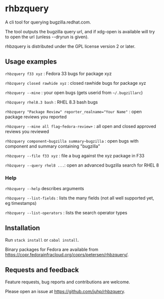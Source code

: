 # rhbzquery

A cli tool for querying bugzilla.redhat.com.

The tool outputs the bugzilla query url,
and if xdg-open is available will try to open the url
(unless --dryrun is given).

rhbzquery is distributed under the GPL license version 2 or later.

## Usage examples

`rhbzquery f33 xyz` : Fedora 33 bugs for package xyz

`rhbzquery closed rawhide xyz` : closed rawhide bugs for package xyz

`rhbzquery --mine` : your open bugs (gets userid from `~/.bugzillarc`)

`rhbzquery rhel8.3 bash` : RHEL 8.3 bash bugs

`rhbzquery "Package Review" reporter_realname="Your Name"` : open package reviews you reported

`rhbzquery --mine all flag~fedora-review+` : all open and closed approved reviews you reviewed

`rhbzquery component~bugzilla summary~bugzilla` : open bugs with component and summary containing "bugzilla"

`rhbzquery --file f33 xyz` : file a bug against the xyz package in F33

`rhbzquery --query rhel8 ...`: open an advanced bugzilla search for RHEL 8

### Help
`rhbzquery --help` describes arguments

`rhbzquery --list-fields` : lists the many fields (not all well supported yet, eg timestamps)

`rhbzquery --list-operators` : lists the search operator types

## Installation
Run `stack install` or `cabal install`.

Binary packages for Fedora are available from <https://copr.fedorainfracloud.org/coprs/petersen/rhbzquery/>.

## Requests and feedback
Feature requests, bug reports and contributions are welcome.

Please open an issue at <https://github.com/juhp/rhbzquery>.
